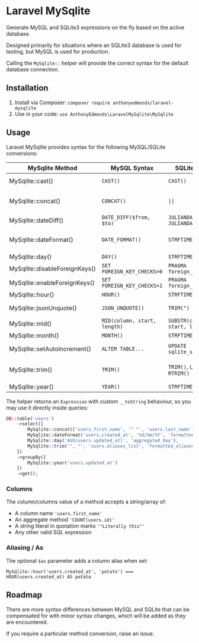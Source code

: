 # Laravel MySqlite

Generate MySQL and SQLite3 expressions on the fly based on the active database.

Designed primarily for situations where an SQLite3 database is used for testing, but MySQL is used for production.

Calling the `MySqlite::`  helper will provide the correct syntax for the default database connection.

## Installation

1. Install via Composer: `composer require anthonyedmonds/laravel-mysqlite`
2. Use in your code: `use AnthonyEdmonds\LaravelMySqlite\MySqlite`

## Usage

Laravel MySqlite provides syntax for the following MySQL/SQLite conversions:

| MySqlite Method                 | MySQL Syntax                 | SQLite Syntax                       | Notes                                                           |
|---------------------------------|------------------------------|-------------------------------------|-----------------------------------------------------------------|
| MySqlite::cast()                | `CAST()`                     | `CAST()`                            | Must be a value from `MySqlite::CASTS_MYSQL`                    |
| MySqlite::concat()              | `CONCAT()`                   | `\|\|`                              | Pass literal strings with quotation marks, such as `'"String"'` |
| MySqlite::dateDiff()            | `DATE_DIFF($from, $to)`      | `JULIANDAY($to) - JULIANDAY($from)` |                                                                 |
| MySqlite::dateFormat()          | `DATE_FORMAT()`              | `STRFTIME()`                        | Use date formats supported by both MySQL and SQLite             |
| MySqlite::day()                 | `DAY()`                      | `STRFTIME()`                        |                                                                 |
| MySqlite::disableForeignKeys()  | `SET FOREIGN_KEY_CHECKS=0`   | `PRAGMA foreign_keys = 0`           |                                                                 | 
| MySqlite::enableForeignKeys()   | `SET FOREIGN_KEY_CHECKS=1`   | `PRAGMA foreign_keys = 1`           |                                                                 |
| MySqlite::hour()                | `HOUR()`                     | `STRFTIME()`                        |                                                                 |
| MySqlite::jsonUnquote()         | `JSON_UNQUOTE()`             | `TRIM(")`                           | Performs a trim on qutoation marks                              |
| MySqlite::mid()                 | `MID(column, start, length)` | `SUBSTR(column, start, length)`     |                                                                 |
| MySqlite::month()               | `MONTH()`                    | `STRFTIME()`                        |                                                                 |
| MySqlite::setAutoIncrement()    | `ALTER TABLE...`             | `UPDATE sqlite_sequence...`         | Used as a standalone statement                                  |
| MySqlite::trim()                | `TRIM()`                     | `TRIM()`, `LTRIM()`, `RTRIM()`      | Pass literal strings with quotation marks, such as `'"String"'` |
| MySqlite::year()                | `YEAR()`                     | `STRFTIME()`                        |                                                                 |

The helper returns an `Expression` with custom `__toString` behaviour, so you may use it directly inside queries:

```php
DB::table('users')
    ->select([
        MySqlite::concat(['users.first_name', '" "', 'users.last_name'], 'name'),
        MySqlite::dateFormat('users.created_at', '%d/%m/%Y', 'formatted_date'),
        MySqlite::day('AVG(users.updated_at)', 'aggregated_day'),
        MySqlite::trim('", "', 'users.aliases_list', 'formatted_aliases', MySqlite::TRIM_TRAILING),
    ])
    ->groupBy([
        MySqlite::year('users.updated_at')
    ])
    ->get();
```

### Columns
The column/columns value of a method accepts a string/array of:

* A column name `'users.first_name'`
* An aggregate method `'COUNT(users.id)'`
* A string literal in quotation marks `'"Literally this"'`
* Any other valid SQL expression

### Aliasing / As

The optional `$as` parameter adds a column alias when set:

`MySqlite::hour('users.created_at', 'potato') === HOUR(users.created_at) AS potato`

## Roadmap

There are more syntax differences between MySQL and SQLite that can be compensated for with minor syntax changes, which will be added as they are encountered.

If you require a particular method conversion, raise an issue.
